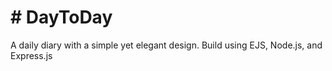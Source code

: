 <h1># DayToDay</h1>
A daily diary with a simple yet elegant design. Build using EJS, Node.js, and Express.js
